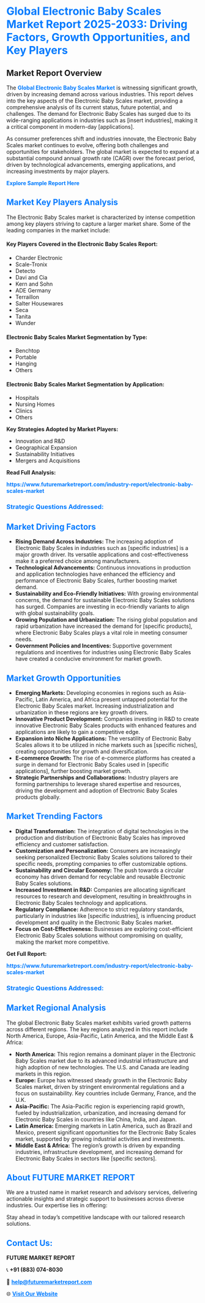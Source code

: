 <h1 style="color: #007BFF;">Global Electronic Baby Scales Market Report 2025-2033: Driving Factors, Growth Opportunities, and Key Players</h1>

<section id="overview">
<h2>Market Report Overview</h2>
<p>The <a href="https://www.futuremarketreport.com/industry-report/electronic-baby-scales-market" style="color: #007BFF; text-decoration: none;"><strong>Global Electronic Baby Scales Market</strong></a> is witnessing significant growth, driven by increasing demand across various industries. This report delves into the key aspects of the Electronic Baby Scales market, providing a comprehensive analysis of its current status, future potential, and challenges. The demand for Electronic Baby Scales has surged due to its wide-ranging applications in industries such as [insert industries], making it a critical component in modern-day [applications].</p>
<p>As consumer preferences shift and industries innovate, the Electronic Baby Scales market continues to evolve, offering both challenges and opportunities for stakeholders. The global market is expected to expand at a substantial compound annual growth rate (CAGR) over the forecast period, driven by technological advancements, emerging applications, and increasing investments by major players.</p>
</section>

<section id="overview">
<p><a href="https://www.futuremarketreport.com/request-sample/reportId=78718" style="color: #007BFF; text-decoration: none;"><strong>Explore Sample Report Here</strong></a></p>
</section>

<section id="key-players">
<h2 style="color: #007BFF;">Market Key Players Analysis</h2>
<p>The Electronic Baby Scales market is characterized by intense competition among key players striving to capture a larger market share. Some of the leading companies in the market include:</p>
<h4>Key Players Covered in the Electronic Baby Scales Report:</h4>
<ul><li>Charder Electronic</li><li>Scale-Tronix</li><li>Detecto</li><li>Davi and Cia</li><li>Kern and Sohn</li><li>ADE Germany</li><li>Terraillon</li><li>Salter Housewares</li><li>Seca</li><li>Tanita</li><li>Wunder</li></ul>
<h4>Electronic Baby Scales Market Segmentation by Type:</h4>
<ul><li>Benchtop</li><li>Portable</li><li>Hanging</li><li>Others</li></ul>

<h4>Electronic Baby Scales Market Segmentation by Application:</h4>
<ul><li>Hospitals</li><li>Nursing Homes</li><li>Clinics</li><li>Others</li></ul>
<p><strong>Key Strategies Adopted by Market Players:</strong></p>
<ul>
<li>Innovation and R&D</li>
<li>Geographical Expansion</li>
<li>Sustainability Initiatives</li>
<li>Mergers and Acquisitions</li>
</ul>
</section>

<section>
<p><strong>Read Full Analysis: </strong></p><a href="https://www.futuremarketreport.com/industry-report/electronic-baby-scales-market" style="color: #007BFF; text-decoration: none;"><strong>https://www.futuremarketreport.com/industry-report/electronic-baby-scales-market</strong></a>
<h3 style="color: #007BFF;">Strategic Questions Addressed:</h3>
</section>

<section id="driving-factors">
<h2 style="color: #007BFF;">Market Driving Factors</h2>
<ul>
<li><strong>Rising Demand Across Industries:</strong> The increasing adoption of Electronic Baby Scales in industries such as [specific industries] is a major growth driver. Its versatile applications and cost-effectiveness make it a preferred choice among manufacturers.</li>
<li><strong>Technological Advancements:</strong> Continuous innovations in production and application technologies have enhanced the efficiency and performance of Electronic Baby Scales, further boosting market demand.</li>
<li><strong>Sustainability and Eco-Friendly Initiatives:</strong> With growing environmental concerns, the demand for sustainable Electronic Baby Scales solutions has surged. Companies are investing in eco-friendly variants to align with global sustainability goals.</li>
<li><strong>Growing Population and Urbanization:</strong> The rising global population and rapid urbanization have increased the demand for [specific products], where Electronic Baby Scales plays a vital role in meeting consumer needs.</li>
<li><strong>Government Policies and Incentives:</strong> Supportive government regulations and incentives for industries using Electronic Baby Scales have created a conducive environment for market growth.</li>
</ul>
</section>

<section id="growth-opportunities">
<h2 style="color: #007BFF;">Market Growth Opportunities</h2>
<ul>
<li><strong>Emerging Markets:</strong> Developing economies in regions such as Asia-Pacific, Latin America, and Africa present untapped potential for the Electronic Baby Scales market. Increasing industrialization and urbanization in these regions are key growth drivers.</li>
<li><strong>Innovative Product Development:</strong> Companies investing in R&D to create innovative Electronic Baby Scales products with enhanced features and applications are likely to gain a competitive edge.</li>
<li><strong>Expansion into Niche Applications:</strong> The versatility of Electronic Baby Scales allows it to be utilized in niche markets such as [specific niches], creating opportunities for growth and diversification.</li>
<li><strong>E-commerce Growth:</strong> The rise of e-commerce platforms has created a surge in demand for Electronic Baby Scales used in [specific applications], further boosting market growth.</li>
<li><strong>Strategic Partnerships and Collaborations:</strong> Industry players are forming partnerships to leverage shared expertise and resources, driving the development and adoption of Electronic Baby Scales products globally.</li>
</ul>
</section>

<section id="trending-factors">
<h2 style="color: #007BFF;">Market Trending Factors</h2>
<ul>
<li><strong>Digital Transformation:</strong> The integration of digital technologies in the production and distribution of Electronic Baby Scales has improved efficiency and customer satisfaction.</li>
<li><strong>Customization and Personalization:</strong> Consumers are increasingly seeking personalized Electronic Baby Scales solutions tailored to their specific needs, prompting companies to offer customizable options.</li>
<li><strong>Sustainability and Circular Economy:</strong> The push towards a circular economy has driven demand for recyclable and reusable Electronic Baby Scales solutions.</li>
<li><strong>Increased Investment in R&D:</strong> Companies are allocating significant resources to research and development, resulting in breakthroughs in Electronic Baby Scales technology and applications.</li>
<li><strong>Regulatory Compliance:</strong> Adherence to strict regulatory standards, particularly in industries like [specific industries], is influencing product development and quality in the Electronic Baby Scales market.</li>
<li><strong>Focus on Cost-Effectiveness:</strong> Businesses are exploring cost-efficient Electronic Baby Scales solutions without compromising on quality, making the market more competitive.</li>
</ul>
</section>

<section>
<p><strong>Get Full Report: </strong></p><a href="https://www.futuremarketreport.com/industry-report/electronic-baby-scales-market" style="color: #007BFF; text-decoration: none;"><strong>https://www.futuremarketreport.com/industry-report/electronic-baby-scales-market</strong></a>
<h3 style="color: #007BFF;">Strategic Questions Addressed:</h3>
</section>


<section id="regional-analysis">
<h2 style="color: #007BFF;">Market Regional Analysis</h2>
<p>The global Electronic Baby Scales market exhibits varied growth patterns across different regions. The key regions analyzed in this report include North America, Europe, Asia-Pacific, Latin America, and the Middle East & Africa:</p>
<ul>
<li><strong>North America:</strong> This region remains a dominant player in the Electronic Baby Scales market due to its advanced industrial infrastructure and high adoption of new technologies. The U.S. and Canada are leading markets in this region.</li>
<li><strong>Europe:</strong> Europe has witnessed steady growth in the Electronic Baby Scales market, driven by stringent environmental regulations and a focus on sustainability. Key countries include Germany, France, and the U.K.</li>
<li><strong>Asia-Pacific:</strong> The Asia-Pacific region is experiencing rapid growth, fueled by industrialization, urbanization, and increasing demand for Electronic Baby Scales in countries like China, India, and Japan.</li>
<li><strong>Latin America:</strong> Emerging markets in Latin America, such as Brazil and Mexico, present significant opportunities for the Electronic Baby Scales market, supported by growing industrial activities and investments.</li>
<li><strong>Middle East & Africa:</strong> The region’s growth is driven by expanding industries, infrastructure development, and increasing demand for Electronic Baby Scales in sectors like [specific sectors].</li>
</ul>
</section>

<footer>
<h2 style="color: #007BFF;">About FUTURE MARKET REPORT</h2>
<p>We are a trusted name in market research and advisory services, delivering actionable insights and strategic support to businesses across diverse industries. Our expertise lies in offering:</p>

<p>Stay ahead in today’s competitive landscape with our tailored research solutions.</p>

<h2 style="color: #007BFF;">Contact Us:</h2>
<p><strong>FUTURE MARKET REPORT</strong></p>
<p>📞 <strong>+91 (883) 074-8030</strong></p>
<p>📧 <strong><a href="mailto:help@futuremarketreport.com" style="color: #007BFF;">help@futuremarketreport.com</a></strong></p>
<p>🌐 <strong><a href="https://www.futuremarketreport.com/" style="color: #007BFF;">Visit Our Website</a></strong></p>
</footer>